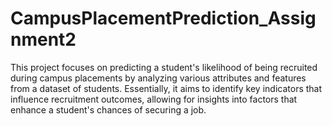 # CampusPlacementPrediction_Assignment2
This project focuses on predicting a student's likelihood of being recruited during campus placements by analyzing various attributes and features from a dataset of students. Essentially, it aims to identify key indicators that influence recruitment outcomes, allowing for insights into factors that enhance a student's chances of securing a job.
